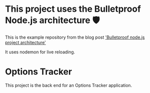# This project uses the Bulletproof Node.js architecture 🛡️

This is the example repository from the blog post ['Bulletproof node.js project architecture'](https://softwareontheroad.com/ideal-nodejs-project-structure?utm_source=github&utm_medium=readme)

It uses nodemon for live reloading.

# Options Tracker

This project is the back end for an Options Tracker application.
